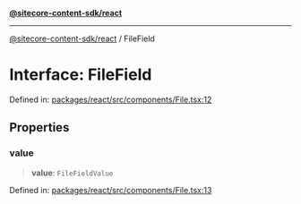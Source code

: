 [**@sitecore-content-sdk/react**](../README.md)

***

[@sitecore-content-sdk/react](../README.md) / FileField

# Interface: FileField

Defined in: [packages/react/src/components/File.tsx:12](https://github.com/Sitecore/content-sdk/blob/5647269998b9306151914ae421806dad763f924a/packages/react/src/components/File.tsx#L12)

## Properties

### value

> **value**: `FileFieldValue`

Defined in: [packages/react/src/components/File.tsx:13](https://github.com/Sitecore/content-sdk/blob/5647269998b9306151914ae421806dad763f924a/packages/react/src/components/File.tsx#L13)
